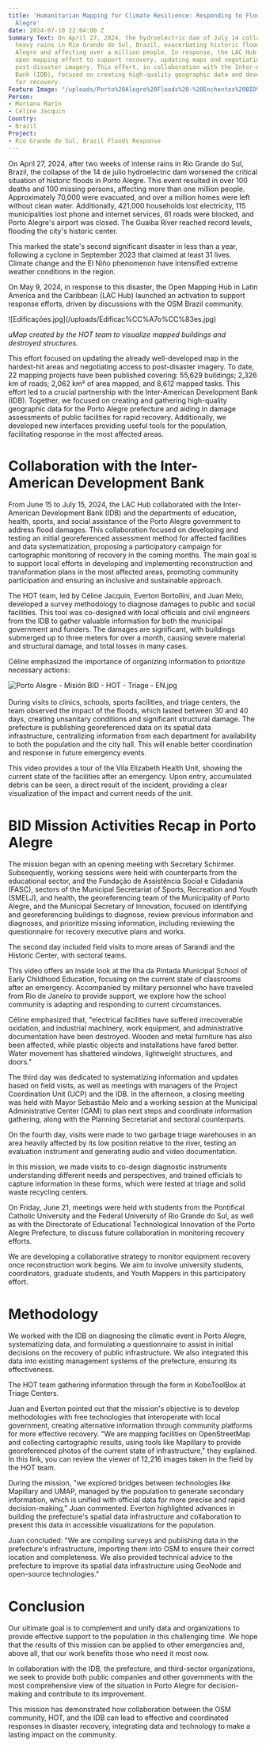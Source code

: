 ```yaml
---
title: 'Humanitarian Mapping for Climate Resilience: Responding to Floods in Porto
  Alegre'
date: 2024-07-10 22:04:00 Z
Summary Text: On April 27, 2024, the hydroelectric dam of July 14 collapsed after
  heavy rains in Rio Grande do Sul, Brazil, exacerbating historic floods in Porto
  Alegre and affecting over a million people. In response, the LAC Hub launched an
  open mapping effort to support recovery, updating maps and negotiating access to
  post-disaster imagery. This effort, in collaboration with the Inter-American Development
  Bank (IDB), focused on creating high-quality geographic data and developing tools
  for recovery.
Feature Image: "/uploads/Porto%20Alegre%20Floods%20-%20Enchentes%20BID%20-%20HOT%20Response.jpg"
Person:
- Mariana Marín
- Céline Jacquin
Country:
- Brazil
Project:
- Rio Grande do Sul, Brazil Floods Response
---
```


On April 27, 2024, after two weeks of intense rains in Rio Grande do Sul, Brazil, the collapse of the 14 de julio hydroelectric dam worsened the critical situation of historic floods in Porto Alegre. This event resulted in over 100 deaths and 100 missing persons, affecting more than one million people. Approximately 70,000 were evacuated, and over a million homes were left without clean water. Additionally, 421,000 households lost electricity, 115 municipalities lost phone and internet services, 61 roads were blocked, and Porto Alegre's airport was closed. The Guaíba River reached record levels, flooding the city's historic center.

This marked the state's second significant disaster in less than a year, following a cyclone in September 2023 that claimed at least 31 lives. Climate change and the El Niño phenomenon have intensified extreme weather conditions in the region.

On May 9, 2024, in response to this disaster, the Open Mapping Hub in Latin America and the Caribbean (LAC Hub) launched an activation to support response efforts, driven by discussions with the OSM Brazil community.

!\[Edificações.jpg\](/uploads/Edificac%CC%A7o%CC%83es.jpg)

*uMap created by the HOT team to visualize mapped buildings and destroyed structures.*

This effort focused on updating the already well-developed map in the hardest-hit areas and negotiating access to post-disaster imagery. To date, 22 mapping projects have been published covering: 55,629 buildings; 2,326 km of roads; 2,062 km² of area mapped, and 8,612 mapped tasks. This effort led to a crucial partnership with the Inter-American Development Bank (IDB). Together, we focused on creating and gathering high-quality geographic data for the Porto Alegre prefecture and aiding in damage assessments of public facilities for rapid recovery. Additionally, we developed new interfaces providing useful tools for the population, facilitating response in the most affected areas.

# **Collaboration with the Inter-American Development Bank**

From June 15 to July 15, 2024, the LAC Hub collaborated with the Inter-American Development Bank (IDB) and the departments of education, health, sports, and social assistance of the Porto Alegre government to address flood damages. This collaboration focused on developing and testing an initial georeferenced assessment method for affected facilities and data systematization, proposing a participatory campaign for cartographic monitoring of recovery in the coming months. The main goal is to support local efforts in developing and implementing reconstruction and transformation plans in the most affected areas, promoting community participation and ensuring an inclusive and sustainable approach.

The HOT team, led by Céline Jacquin, Everton Bortollini, and Juan Melo, developed a survey methodology to diagnose damages to public and social facilities. This tool was co-designed with local officials and civil engineers from the IDB to gather valuable information for both the municipal government and funders. The damages are significant, with buildings submerged up to three meters for over a month, causing severe material and structural damage, and total losses in many cases.

Céline emphasized the importance of organizing information to prioritize necessary actions:

![Porto Alegre - Misión BID - HOT - Triage - EN.jpg](/uploads/Porto%20Alegre%20-%20Misio%CC%81n%20BID%20-%20HOT%20-%20Triage%20-%20EN.jpg)\
\
During visits to clinics, schools, sports facilities, and triage centers, the team observed the impact of the floods, which lasted between 30 and 40 days, creating unsanitary conditions and significant structural damage. The prefecture is publishing georeferenced data on its spatial data infrastructure, centralizing information from each department for availability to both the population and the city hall. This will enable better coordination and response in future emergency events.

This video provides a tour of the Vila Elizabeth Health Unit, showing the current state of the facilities after an emergency. Upon entry, accumulated debris can be seen, a direct result of the incident, providing a clear visualization of the impact and current needs of the unit.

# **BID Mission Activities Recap in Porto Alegre**

The mission began with an opening meeting with Secretary Schirmer. Subsequently, working sessions were held with counterparts from the educational sector, and the Fundação de Assistência Social e Cidadania (FASC), sectors of the Municipal Secretariat of Sports, Recreation and Youth (SMELJ), and health, the georeferencing team of the Municipality of Porto Alegre, and the Municipal Secretary of Innovation, focused on identifying and georeferencing buildings to diagnose, review previous information and diagnoses, and prioritize missing information, including reviewing the questionnaire for recovery executive plans and works.

The second day included field visits to more areas of Sarandí and the Historic Center, with sectoral teams.

This video offers an inside look at the Ilha da Pintada Municipal School of Early Childhood Education, focusing on the current state of classrooms after an emergency. Accompanied by military personnel who have traveled from Rio de Janeiro to provide support, we explore how the school community is adapting and responding to current circumstances.

Céline emphasized that, "electrical facilities have suffered irrecoverable oxidation, and industrial machinery, work equipment, and administrative documentation have been destroyed. Wooden and metal furniture has also been affected, while plastic objects and installations have fared better. Water movement has shattered windows, lightweight structures, and doors."

The third day was dedicated to systematizing information and updates based on field visits, as well as meetings with managers of the Project Coordination Unit (UCP) and the IDB. In the afternoon, a closing meeting was held with Mayor Sebastião Melo and a working session at the Municipal Administrative Center (CAM) to plan next steps and coordinate information gathering, along with the Planning Secretariat and sectoral counterparts.

On the fourth day, visits were made to two garbage triage warehouses in an area heavily affected by its low position relative to the river, testing an evaluation instrument and generating audio and video documentation.

In this mission, we made visits to co-design diagnostic instruments understanding different needs and perspectives, and trained officials to capture information in these forms, which were tested at triage and solid waste recycling centers.

On Friday, June 21, meetings were held with students from the Pontifical Catholic University and the Federal University of Rio Grande do Sul, as well as with the Directorate of Educational Technological Innovation of the Porto Alegre Prefecture, to discuss future collaboration in monitoring recovery efforts.

We are developing a collaborative strategy to monitor equipment recovery once reconstruction work begins. We aim to involve university students, coordinators, graduate students, and Youth Mappers in this participatory effort.

# **Methodology**

We worked with the IDB on diagnosing the climatic event in Porto Alegre, systematizing data, and formulating a questionnaire to assist in initial decisions on the recovery of public infrastructure. We also integrated this data into existing management systems of the prefecture, ensuring its effectiveness.

The HOT team gathering information through the form in KoboToolBox at Triage Centers.

Juan and Everton pointed out that the mission's objective is to develop methodologies with free technologies that interoperate with local government, creating alternative information through community platforms for more effective recovery. "We are mapping facilities on OpenStreetMap and collecting cartographic results, using tools like Mapillary to provide georeferenced photos of the current state of infrastructure," they explained. In this link, you can review the viewer of 12,216 images taken in the field by the HOT team.

During the mission, "we explored bridges between technologies like Mapillary and UMAP, managed by the population to generate secondary information, which is unified with official data for more precise and rapid decision-making," Juan commented. Everton highlighted advances in building the prefecture's spatial data infrastructure and collaboration to present this data in accessible visualizations for the population.

Juan concluded: "We are compiling surveys and publishing data in the prefecture's infrastructure, importing them into OSM to ensure their correct location and completeness. We also provided technical advice to the prefecture to improve its spatial data infrastructure using GeoNode and open-source technologies."

# **Conclusion**

Our ultimate goal is to complement and unify data and organizations to provide effective support to the population in this challenging time. We hope that the results of this mission can be applied to other emergencies and, above all, that our work benefits those who need it most now.

In collaboration with the IDB, the prefecture, and third-sector organizations, we seek to provide both public companies and other governments with the most comprehensive view of the situation in Porto Alegre for decision-making and contribute to its improvement.

This mission has demonstrated how collaboration between the OSM community, HOT, and the IDB can lead to effective and coordinated responses in disaster recovery, integrating data and technology to make a lasting impact on the community.